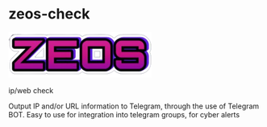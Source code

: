 # zeos-check

![Image alt](https://github.com/cyberio-pro/zeos-check/blob/main/png/zeos.png)

ip/web сheck

Output IP and/or URL information to Telegram, through the use of Telegram BOT.
Easy to use for integration into telegram groups, for cyber alerts
